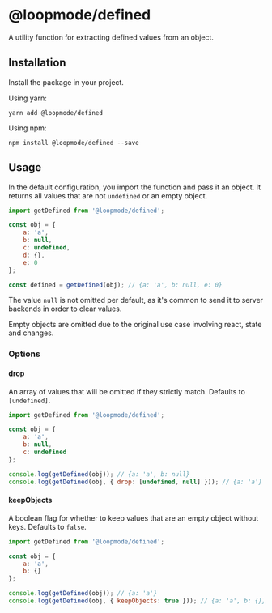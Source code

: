 # @loopmode/defined

A utility function for extracting defined values from an object.

## Installation

Install the package in your project.

Using yarn:

```
yarn add @loopmode/defined
```

Using npm:

```
npm install @loopmode/defined --save
```

## Usage

In the default configuration, you import the function and pass it an object. It returns all values that are not `undefined` or an empty object.

```javascript
import getDefined from '@loopmode/defined';

const obj = {
    a: 'a',
    b: null,
    c: undefined,
    d: {},
    e: 0
};

const defined = getDefined(obj); // {a: 'a', b: null, e: 0}
```

The value `null` is not omitted per default, as it's common to send it to server backends in order to clear values.

Empty objects are omitted due to the original use case involving react, state and changes.

### Options

#### drop

An array of values that will be omitted if they strictly match. Defaults to `[undefined]`.

```javascript
import getDefined from '@loopmode/defined';

const obj = {
    a: 'a',
    b: null,
    c: undefined
};

console.log(getDefined(obj)); // {a: 'a', b: null}
console.log(getDefined(obj, { drop: [undefined, null] })); // {a: 'a'}
```

#### keepObjects

A boolean flag for whether to keep values that are an empty object without keys. Defaults to `false`.

```javascript
import getDefined from '@loopmode/defined';

const obj = {
    a: 'a',
    b: {}
};

console.log(getDefined(obj)); // {a: 'a'}
console.log(getDefined(obj, { keepObjects: true })); // {a: 'a', b: {}}
```
